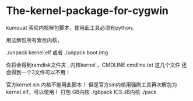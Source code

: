 The-kernel-package-for-cygwin
=============================

kumquat
索尼内核解包脚本，使用此工具必须有python。

用法解包所有索尼内核，

./unpack kernel.elf  或者   ./unpack boot.img

你将会得到ramdisk文件夹 , 内核kernel   ，CMDLINE cmdline.txt 这几个文件  还会得到一个3文件可以不用！

官方kernel.sin 内核不能用此脚本！
但是官方sin内核用强刷工具再次解包为kernel.elf，可以使用！
打包
 GB内核                 ./gbpack
 ICS JB内核             ./pack
 
 
